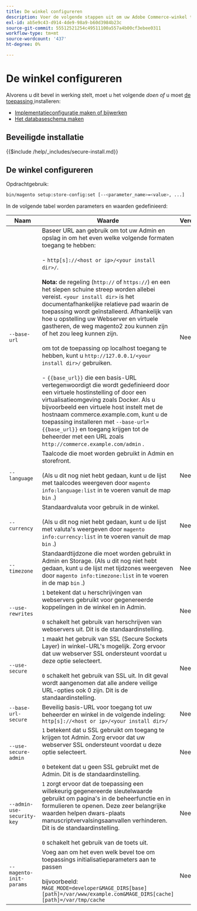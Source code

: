 ```yaml
---
title: De winkel configureren
description: Voer de volgende stappen uit om uw Adobe Commerce-winkel te configureren.
exl-id: ab5e9c43-d914-4de9-98a9-b60d3984b23c
source-git-commit: 55512521254c49511100a557a4b00cf3ebee0311
workflow-type: tm+mt
source-wordcount: '437'
ht-degree: 0%

---
```


# De winkel configureren

Alvorens u dit bevel in werking stelt, moet u het volgende *doen of* u moet [ de toepassing ](../advanced.md) installeren:

* [Implementatieconfiguratie maken of bijwerken](deployment.md)
* [Het databaseschema maken](database.md)

## Beveiligde installatie

{{$include /help/_includes/secure-install.md}}

## De winkel configureren

Opdrachtgebruik:

```bash
bin/magento setup:store-config:set [--<parameter_name>=<value>, ...]
```

In de volgende tabel worden parameters en waarden gedefinieerd:

| Naam | Waarde | Vereist? |
|--- |--- |--- |
| `--base-url` | Baseer URL aan gebruik om tot uw Admin en opslag in om het even welke volgende formaten toegang te hebben:<br><br> - `http[s]://<host or ip>/<your install dir>/`.<br><br>**Nota:** de regeling (`http://` of `https://`) en een het slepen schuine streep worden allebei vereist. `<your install dir>` is het documentafhankelijke relatieve pad waarin de toepassing wordt geïnstalleerd. Afhankelijk van hoe u opstelling uw Webserver en virtuele gastheren, de weg magento2 zou kunnen zijn of het zou leeg kunnen zijn.<br><br> om tot de toepassing op localhost toegang te hebben, kunt u `http://127.0.0.1/<your install dir>/` gebruiken.<br><br> - `{{base_url}}` die een basis-URL vertegenwoordigt die wordt gedefinieerd door een virtuele hostinstelling of door een virtualisatieomgeving zoals Docker. Als u bijvoorbeeld een virtuele host instelt met de hostnaam commerce.example.com, kunt u de toepassing installeren met `--base-url={{base_url}}` en toegang krijgen tot de beheerder met een URL zoals `http://commerce.example.com/admin` . | Nee |
| `--language` | Taalcode die moet worden gebruikt in Admin en storefront.<br><br> (Als u dit nog niet hebt gedaan, kunt u de lijst met taalcodes weergeven door `magento info:language:list` in te voeren vanuit de map `bin` .) | Nee |
| `--currency` | Standaardvaluta voor gebruik in de winkel. <br><br> (Als u dit nog niet hebt gedaan, kunt u de lijst met valuta&#39;s weergeven door `magento info:currency:list` in te voeren vanuit de map `bin` .) | Nee |
| `--timezone` | Standaardtijdzone die moet worden gebruikt in Admin en Storage. (Als u dit nog niet hebt gedaan, kunt u de lijst met tijdzones weergeven door `magento info:timezone:list` in te voeren in de map `bin` .) | Nee |
| `--use-rewrites` | `1` betekent dat u herschrijvingen van webservers gebruikt voor gegenereerde koppelingen in de winkel en in Admin.<br><br>`0` schakelt het gebruik van herschrijven van webservers uit. Dit is de standaardinstelling. | Nee |
| `--use-secure` | `1` maakt het gebruik van SSL (Secure Sockets Layer) in winkel-URL&#39;s mogelijk. Zorg ervoor dat uw webserver SSL ondersteunt voordat u deze optie selecteert.<br><br>`0` schakelt het gebruik van SSL uit. In dit geval wordt aangenomen dat alle andere veilige URL-opties ook 0 zijn. Dit is de standaardinstelling. | Nee |
| `--base-url-secure` | Beveilig basis-URL voor toegang tot uw beheerder en winkel in de volgende indeling: `http[s]://<host or ip>/<your install dir>/` | Nee |
| `--use-secure-admin` | `1` betekent dat u SSL gebruikt om toegang te krijgen tot Admin. Zorg ervoor dat uw webserver SSL ondersteunt voordat u deze optie selecteert.<br><br>`0` betekent dat u geen SSL gebruikt met de Admin. Dit is de standaardinstelling. | Nee |
| `--admin-use-security-key` | `1` zorgt ervoor dat de toepassing een willekeurig gegenereerde sleutelwaarde gebruikt om pagina&#39;s in de beheerfunctie en in formulieren te openen. Deze zeer belangrijke waarden helpen dwars-plaats manuscriptvervalsingsaanvallen verhinderen. Dit is de standaardinstelling.<br/><br/>`0` schakelt het gebruik van de toets uit. | Nee |
| `--magento-init-params` | Voeg aan om het even welk bevel toe om toepassings initialisatieparameters aan te passen <br/><br/> bijvoorbeeld: `MAGE_MODE=developer&MAGE_DIRS[base][path]=/var/www/example.com&MAGE_DIRS[cache][path]=/var/tmp/cache` | Nee |

<!-- Last updated from includes: 2022-09-08 11:33:05 -->
